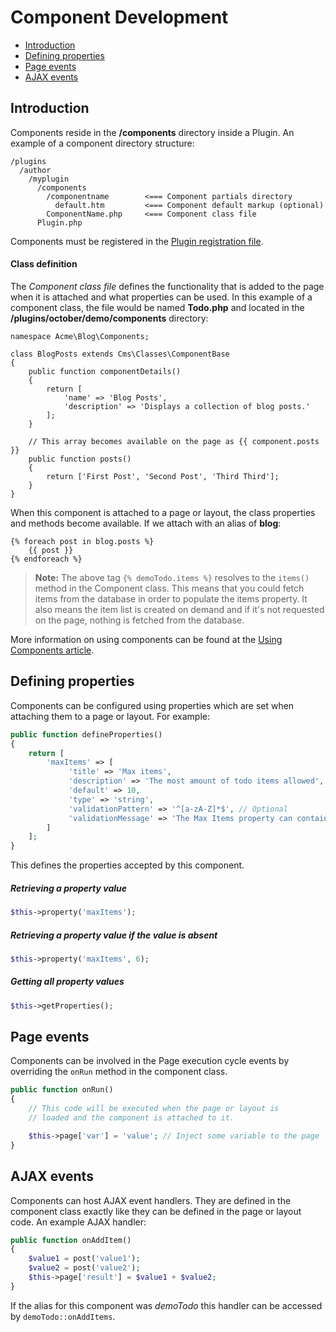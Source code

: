# Component Development

- [Introduction](#introduction)
- [Defining properties](#define-properties)
- [Page events](#page-events)
- [AJAX events](#ajax-events)



<a name="introduction"></a>
## Introduction

Components reside in the **/components** directory inside a Plugin. An example of a component directory structure:

    /plugins
      /author
        /myplugin
          /components
            /componentname        <=== Component partials directory
              default.htm         <=== Component default markup (optional)
            ComponentName.php     <=== Component class file
          Plugin.php

Components must be registered in the [Plugin registration file](http://octobercms.com/docs/plugin/registration#component-registration).

#### Class definition

The *Component class file* defines the functionality that is added to the page when it is attached and what properties can be used. In this example of a component class, the file would be named **Todo.php** and located in the **/plugins/october/demo/components** directory:

    namespace Acme\Blog\Components;

    class BlogPosts extends Cms\Classes\ComponentBase
    {
        public function componentDetails()
        {
            return [
                'name' => 'Blog Posts',
                'description' => 'Displays a collection of blog posts.'
            ];
        }

        // This array becomes available on the page as {{ component.posts }}
        public function posts()
        {
            return ['First Post', 'Second Post', 'Third Third'];
        }
    }

When this component is attached to a page or layout, the class properties and methods become available.
If we attach with an alias of **blog**:

    {% foreach post in blog.posts %}
        {{ post }}
    {% endforeach %}

> **Note:** The above tag  `{% demoTodo.items %}` resolves to the `items()` method in the Component class.
This means that you could fetch items from the database in order to populate the items property.
It also means the item list is created on demand and if it's not requested on the page, nothing is fetched from the database.

More information on using components can be found at the [Using Components article](http://octobercms.com/docs/cms/components).



<a name="define-properties"></a>
## Defining properties

Components can be configured using properties which are set when attaching them to a page or layout. For example:

```php
public function defineProperties()
{
    return [
        'maxItems' => [
             'title' => 'Max items',
             'description' => 'The most amount of todo items allowed',
             'default' => 10,
             'type' => 'string',
             'validationPattern' => '^[a-zA-Z]*$', // Optional
             'validationMessage' => 'The Max Items property can contain only Latin symbols'
        ]
    ];
}
```

This defines the properties accepted by this component.

##### Retrieving a property value

```php
$this->property('maxItems');
```

##### Retrieving a property value if the value is absent

```php
$this->property('maxItems', 6);
```

##### Getting all property values

```php
$this->getProperties();
```


<a name="page-events"></a>
## Page events

Components can be involved in the Page execution cycle events by overriding the `onRun` method in the component class.

```php
public function onRun()
{
    // This code will be executed when the page or layout is
    // loaded and the component is attached to it.

    $this->page['var'] = 'value'; // Inject some variable to the page
}
```



<a name="ajax-events"></a>
## AJAX events

Components can host AJAX event handlers. They are defined in the component class exactly like they can be defined in the page or layout code. An example AJAX handler:

```php
public function onAddItem()
{
    $value1 = post('value1');
    $value2 = post('value2');
    $this->page['result'] = $value1 + $value2;
}
```

If the alias for this component was *demoTodo* this handler can be accessed by `demoTodo::onAddItems`.
